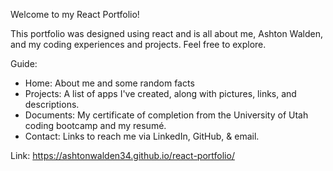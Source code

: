Welcome to my React Portfolio!

This portfolio was designed using react and is all about me, Ashton Walden, and my coding experiences and projects. Feel free to explore. 

Guide: 
 - Home: About me and some random facts
 - Projects: A list of apps I've created, along with pictures, links, and descriptions.
 - Documents: My certificate of completion from the University of Utah coding bootcamp and my resumé.
 - Contact: Links to reach me via LinkedIn, GitHub, & email.

 Link: https://ashtonwalden34.github.io/react-portfolio/
